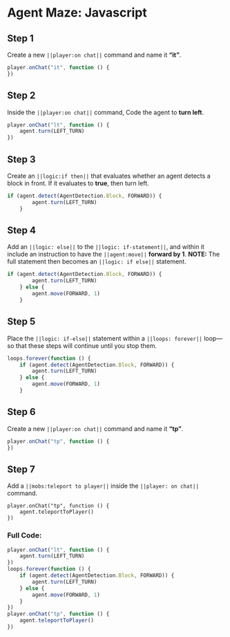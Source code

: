 ﻿
# Agent Maze: Javascript


## Step 1
Create a new ``||player:on chat||`` command and name it **“it”**.

```javascript
player.onChat("it", function () {
})
```

## Step 2


Inside the ``||player:on chat||`` command,  Code the agent to **turn left**.

```javascript
player.onChat("lt", function () {
    agent.turn(LEFT_TURN)
})
```

## Step 3

Create an ``||logic:if then||`` that evaluates whether an agent detects a block in front. If it evaluates to **true**, then turn left.

```javascript
if (agent.detect(AgentDetection.Block, FORWARD)) {
        agent.turn(LEFT_TURN)
    }
```

## Step 4

Add an ``||logic: else||`` to the ``||logic: if-statement||``, and within it include an instruction to have the ``||agent:move||`` **forward by 1**.  **NOTE:** The full statement then becomes an ``||logic: if else||`` statement.

```javascript
if (agent.detect(AgentDetection.Block, FORWARD)) {
        agent.turn(LEFT_TURN)
    } else {
        agent.move(FORWARD, 1)
    }
```

## Step 5

Place the ``||logic: if-else||`` statement within a ``||loops: forever||`` loop—so that these steps will continue until you stop them.

```javascript
loops.forever(function () {
    if (agent.detect(AgentDetection.Block, FORWARD)) {
        agent.turn(LEFT_TURN)
    } else {
        agent.move(FORWARD, 1)
    }
```

## Step 6

Create a new ``||player:on chat||`` command and name it **“tp”**.

```javascript
player.onChat("tp", function () {
})
```

## Step 7

Add a ``||mobs:teleport to player||`` inside the ``||player: on chat||`` command.

```blocks
player.onChat("tp", function () {
    agent.teleportToPlayer()
})
```

### Full Code: 

```javascript
player.onChat("lt", function () {
    agent.turn(LEFT_TURN)
})
loops.forever(function () {
    if (agent.detect(AgentDetection.Block, FORWARD)) {
        agent.turn(LEFT_TURN)
    } else {
        agent.move(FORWARD, 1)
    }
})
player.onChat("tp", function () {
    agent.teleportToPlayer()
})
```

